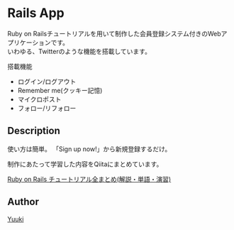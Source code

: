 # Rails App

Ruby on Railsチュートリアルを用いて制作した会員登録システム付きのWebアプリケーションです。<br>
いわゆる、Twitterのような機能を搭載しています。

搭載機能

* ログイン/ログアウト
* Remember me(クッキー記憶)
* マイクロポスト
* フォロー/リフォロー

## Description

使い方は簡単。
「Sign up now!」から新規登録するだけ。

制作にあたって学習した内容をQiitaにまとめています。

[Ruby on Rails チュートリアル全まとめ(解説・単語・演習)](https://qiita.com/yuuki_netb/items/c43a87eca6313ad1903f)


## Author

[Yuuki](https://github.com/YuukiTetsuya)
